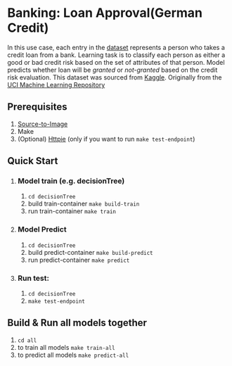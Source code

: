 
# Banking: Loan Approval(German Credit)

  In this use case, each entry in the [dataset](#Datasets) represents a person who takes a credit loan from a bank. Learning task is to classify each person as either a good or bad credit risk based on the set of attributes of that person. Model predicts whether loan will be _granted_ or _not-granted_ based on the credit risk evaluation. This dataset was sourced from [Kaggle](https://www.kaggle.com/uciml/german-credit). Originally from the [UCI Machine Learning Repository](https://archive.ics.uci.edu/ml/datasets/Statlog+(German+Credit+Data))


## Prerequisites  
1. [Source-to-Image](https://github.com/openshift/source-to-image)
2. Make
3. (Optional) [Httpie](https://httpie.org/) (only if you want to run ```make test-endpoint```)

## Quick Start
1. ### Model train (e.g. decisionTree)
	1. `cd decisionTree` 
	2. build train-container `make build-train`
	3. run train-container `make train`
2.	### Model Predict
	1.	`cd decisionTree`
	2.	build predict-container `make build-predict`
	3.	run predict-container `make predict`

3. ### Run test:
	 1.	`cd decisionTree`
	 2.	`make test-endpoint`


## Build & Run all models together

1.	`cd all`
2.	to train all models `make train-all`
3.	to predict all models `make predict-all` 
